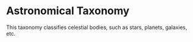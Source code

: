 # Astronomical Taxonomy

This taxonomy classifies celestial bodies, such as stars, planets, galaxies, etc.